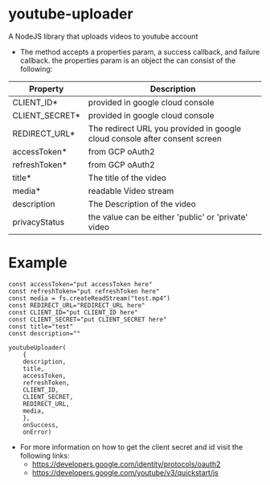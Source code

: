 # youtube-uploader


A NodeJS library that uploads videos to youtube account

- The method accepts a properties param, a success callback, and failure callback. the properties param is an object the can consist of the following:

| Property       | Description                                                                |
|----------------|----------------------------------------------------------------------------|
| CLIENT_ID*     | provided in google cloud console                                           |
| CLIENT_SECRET* | provided in google cloud console                                           |
| REDIRECT_URL*  | The redirect URL you provided in google cloud console after consent screen |
| accessToken*   | from GCP oAuth2                                                            |
| refreshToken*  | from GCP oAuth2                                                            |
| title*         | The title of the video                                                     |
| media*         | readable Video stream                                                      |
| description    | The Description of the video                                               |
| privacyStatus  | the value can be either 'public' or 'private' video                        |

# Example
    const accessToken="put accessToken here"
    const refreshToken="put refreshToken here"
    const media = fs.createReadStream("test.mp4")
    const REDIRECT_URL="REDIRECT_URL here"
    const CLIENT_ID="put CLIENT_ID here"
    const CLIENT_SECRET="put CLIENT_SECRET here"
    const title="test"
    const description=""

    youtubeUploader(
        {
        description,
        title,
        accessToken,
        refreshToken,
        CLIENT_ID,
        CLIENT_SECRET,
        REDIRECT_URL,
        media,
        },
        onSuccess,
        onError)


- For more information on how to get the client secret and id visit the following links:
    - https://developers.google.com/identity/protocols/oauth2
    - https://developers.google.com/youtube/v3/quickstart/js